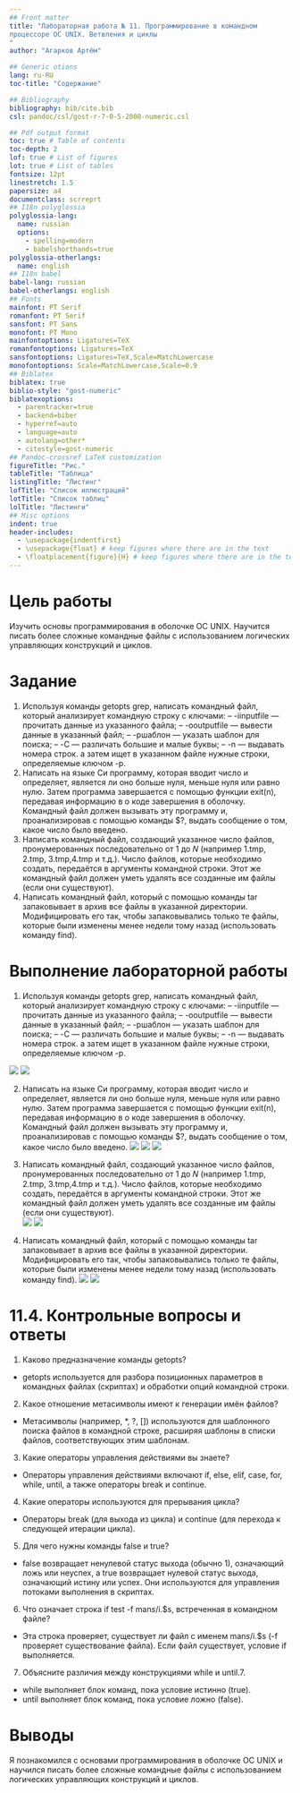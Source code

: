 ```yaml
---
## Front matter
title: "Лабораторная работа № 11. Программирование в командном
процессоре ОС UNIX. Ветвления и циклы
"
author: "Агарков Артём"

## Generic otions
lang: ru-RU
toc-title: "Содержание"

## Bibliography
bibliography: bib/cite.bib
csl: pandoc/csl/gost-r-7-0-5-2008-numeric.csl

## Pdf output format
toc: true # Table of contents
toc-depth: 2
lof: true # List of figures
lot: true # List of tables
fontsize: 12pt
linestretch: 1.5
papersize: a4
documentclass: scrreprt
## I18n polyglossia
polyglossia-lang:
  name: russian
  options:
	- spelling=modern
	- babelshorthands=true
polyglossia-otherlangs:
  name: english
## I18n babel
babel-lang: russian
babel-otherlangs: english
## Fonts
mainfont: PT Serif
romanfont: PT Serif
sansfont: PT Sans
monofont: PT Mono
mainfontoptions: Ligatures=TeX
romanfontoptions: Ligatures=TeX
sansfontoptions: Ligatures=TeX,Scale=MatchLowercase
monofontoptions: Scale=MatchLowercase,Scale=0.9
## Biblatex
biblatex: true
biblio-style: "gost-numeric"
biblatexoptions:
  - parentracker=true
  - backend=biber
  - hyperref=auto
  - language=auto
  - autolang=other*
  - citestyle=gost-numeric
## Pandoc-crossref LaTeX customization
figureTitle: "Рис."
tableTitle: "Таблица"
listingTitle: "Листинг"
lofTitle: "Список иллюстраций"
lotTitle: "Список таблиц"
lolTitle: "Листинги"
## Misc options
indent: true
header-includes:
  - \usepackage{indentfirst}
  - \usepackage{float} # keep figures where there are in the text
  - \floatplacement{figure}{H} # keep figures where there are in the text
---
```


# Цель работы

Изучить основы программирования в оболочке ОС UNIX. Научится писать более
сложные командные файлы с использованием логических управляющих конструкций
и циклов.

# Задание
1. Используя команды getopts grep, написать командный файл, который анализирует
командную строку с ключами:
– -iinputfile — прочитать данные из указанного файла;
– -ooutputfile — вывести данные в указанный файл;
– -pшаблон — указать шаблон для поиска;
– -C — различать большие и малые буквы;
– -n — выдавать номера строк.
а затем ищет в указанном файле нужные строки, определяемые ключом -p.
2. Написать на языке Си программу, которая вводит число и определяет, является ли оно
больше нуля, меньше нуля или равно нулю. Затем программа завершается с помощью
функции exit(n), передавая информацию в о коде завершения в оболочку. Командный файл должен вызывать эту программу и, проанализировав с помощью команды
$?, выдать сообщение о том, какое число было введено.
3. Написать командный файл, создающий указанное число файлов, пронумерованных
последовательно от 1 до 𝑁 (например 1.tmp, 2.tmp, 3.tmp,4.tmp и т.д.). Число файлов,
которые необходимо создать, передаётся в аргументы командной строки. Этот же командный файл должен уметь удалять все созданные им файлы (если они существуют).
4. Написать командный файл, который с помощью команды tar запаковывает в архив
все файлы в указанной директории. Модифицировать его так, чтобы запаковывались
только те файлы, которые были изменены менее недели тому назад (использовать
команду find).

# Выполнение лабораторной работы
1. Используя команды getopts grep, написать командный файл, который анализирует
командную строку с ключами:
– -iinputfile — прочитать данные из указанного файла;
– -ooutputfile — вывести данные в указанный файл;
– -pшаблон — указать шаблон для поиска;
– -C — различать большие и малые буквы;
– -n — выдавать номера строк.
а затем ищет в указанном файле нужные строки, определяемые ключом -p.


![](image/1.jpg)
![](image/2.jpg)

2. Написать на языке Си программу, которая вводит число и определяет, является ли оно
больше нуля, меньше нуля или равно нулю. Затем программа завершается с помощью
функции exit(n), передавая информацию в о коде завершения в оболочку. Командный файл должен вызывать эту программу и, проанализировав с помощью команды
$?, выдать сообщение о том, какое число было введено.
![](image/3.jpg)
![](image/4.jpg)
![](image/5.jpg)

3. Написать командный файл, создающий указанное число файлов, пронумерованных
последовательно от 1 до 𝑁 (например 1.tmp, 2.tmp, 3.tmp,4.tmp и т.д.). Число файлов,
которые необходимо создать, передаётся в аргументы командной строки. Этот же командный файл должен уметь удалять все созданные им файлы (если они существуют).\
![](image/6.jpg)
![](image/7.jpg)
4. Написать командный файл, который с помощью команды tar запаковывает в архив
все файлы в указанной директории. Модифицировать его так, чтобы запаковывались
только те файлы, которые были изменены менее недели тому назад (использовать
команду find).
![](image/8.jpg)
![](image/9.jpg)


# 11.4. Контрольные вопросы и ответы
1. Каково предназначение команды getopts?
- getopts используется для разбора позиционных параметров в командных файлах (скриптах) и обработки опций командной строки.
2. Какое отношение метасимволы имеют к генерации имён файлов?
- Метасимволы (например, *, ?, []) используются для шаблонного поиска файлов в командной строке, расширяя шаблоны в списки файлов, соответствующих этим шаблонам.
3. Какие операторы управления действиями вы знаете?
- Операторы управления действиями включают if, else, elif, case, for, while, until, а также операторы break и continue.
4. Какие операторы используются для прерывания цикла?
- Операторы break (для выхода из цикла) и continue (для перехода к следующей итерации цикла).
5. Для чего нужны команды false и true?
- false возвращает ненулевой статус выхода (обычно 1), означающий ложь или неуспех, а true возвращает нулевой статус выхода, означающий истину или успех. Они используются для управления потоками выполнения в скриптах.
6. Что означает строка if test -f man$s/$i.$s, встреченная в командном файле?
- Эта строка проверяет, существует ли файл с именем man$s/$i.$s (-f проверяет существование файла). Если файл существует, условие if выполняется.
7. Объясните различия между конструкциями while и until.7. 
- while выполняет блок команд, пока условие истинно (true).
- until выполняет блок команд, пока условие ложно (false).
# Выводы

Я познакомился с основами программирования в оболочке ОС UNIX и научился писать более сложные командные файлы с использованием логических управляющих конструкций и циклов.

